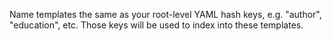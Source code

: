 Name templates the same as your root-level YAML hash keys, e.g. "author", "education", etc.  Those keys will be used to index into these templates.
